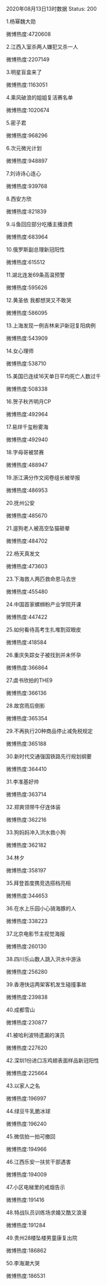 2020年08月13日13时数据
Status: 200

1.杨幂魏大勋

微博热度:4720608

2.江西入室杀两人嫌犯又杀一人

微博热度:2207149

3.明星盲盒来了

微博热度:1163051

4.乘风破浪的姐姐复活赛名单

微博热度:1020674

5.密子君

微博热度:968296

6.次元微光计划

微博热度:948897

7.刘诗诗心连心

微博热度:939768

8.西安方欣

微博热度:821839

9.斗鱼回应部分吃播主播浪费

微博热度:683964

10.俄罗斯副总理新冠阳性

微博热度:615512

11.湖北连发69条高温预警

微博热度:595626

12.黄圣依 我都想哭又不敢哭

微博热度:586095

13.上海发现一例吉林来沪新冠复阳病例

微博热度:543909

14.女心理师

微博热度:538710

15.美国已连续16天单日平均死亡人数过千

微博热度:508338

16.贺子秋齐明月CP

微博热度:492964

17.易烊千玺粉雾海

微博热度:492940

18.字母哥被禁赛

微博热度:488947

19.浙江满分作文阅卷组长被举报

微博热度:486953

20.抚州公安

微博热度:485670

21.遛狗老人被高空坠猫砸晕

微博热度:484702

22.杨天真发文

微博热度:473603

23.下海救人两匹救命恩马去世

微博热度:455480

24.中国首家螺蛳粉产业学院开课

微博热度:447422

25.如何看待高考生扎堆割双眼皮

微博热度:418584

26.重庆失踪女子被找到并未怀孕

微博热度:366864

27.虞书欣拍的THE9

微博热度:366136

28.故宫雨后倒影

微博热度:365354

29.不再执行20种商品停止减免税规定

微博热度:365188

30.新时代交通强国铁路先行规划纲要

微博热度:364410

31.李准基好帅

微博热度:363714

32.郑爽领带牛仔连体装

微博热度:362216

33.狗妈妈冲入洪水救小狗

微博热度:362182

34.林夕

微博热度:358197

35.拜登首度携竞选搭档亮相

微博热度:344653

36.在水上乐园小心骑海豚的人

微博热度:338223

37.北京电影节主视觉海报

微博热度:260130

38.四川乐山数人跳入洪水中游泳

微博热度:256280

39.香港快运两架客机发生碰撞事故

微博热度:239838

40.成都雪山

微博热度:230877

41.被哈利波特遗漏的演员

微博热度:227620

42.深圳1份进口冻鸡翅表面样品新冠阳性

微博热度:225664

43.以家人之名

微博热度:196997

44.绿豆牛乳脆冰球

微博热度:196240

45.微信拍一拍可撤回

微博热度:194966

46.江西乐安一扶贫干部遇害

微博热度:194009

47.小区电梯里的戒烟告示

微博热度:191416

48.特战队员训练场求婚又酷又浪漫

微博热度:191284

49.贵州28楼坠楼男童康复出院

微博热度:186862

50.李海潮大哭

微博热度:186531

